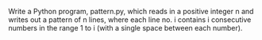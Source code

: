 Write a Python program, pattern.py, which reads in a positive integer n and writes out a pattern of n lines, where each line no. i contains i consecutive numbers in the range 1 to i (with a single space between each number).